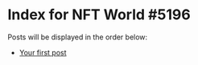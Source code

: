 # Index for NFT World #5196
Posts will be displayed in the order below:

- [Your first post](./001-first.md)

